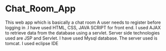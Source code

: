 # Chat_Room_App
 This web app which is basically a chat room
A user needs to register before logging in .I have used HTML, CSS, JAVA SCRIPT for front end. 
I used AJAX to retrieve data from the database using a servlet. 
Server side technologies used are JSP and Servlet. I have used Mysql database.
The server used is tomcat. I used eclipse IDE
